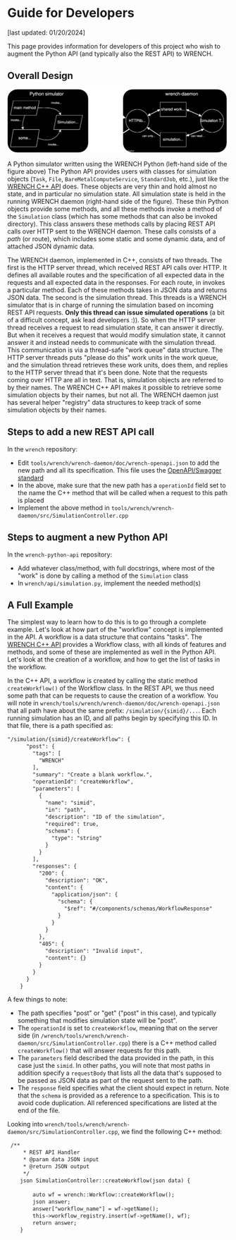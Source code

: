 # Guide for Developers

[last updated: 01/20/2024]

This page provides information for developers of this project who wish to augment the Python API (and typically also the REST API) to WRENCH. 

## Overall Design

![image](./overall_architecture.svg) 


A Python simulator written using the WRENCH Python (left-hand side of the figure above) The Python API provides users with classes for simulation objects (`Task`, `File`, `BareMetalComputeService`, `StandardJob`, etc.), just like the [WRENCH C++ API](https://wrench-project.org/wrench/latest/api_developer.html) does. These objects are very thin and hold almost no state, and in particular no simulation state. All simulation state is held in the running WRENCH daemon (right-hand side of the figure). These thin Python objects provide some methods, and all these methods invoke a method of the `Simulation` class (which has some methods that can also be invoked directory).  This class answers these methods calls by placing REST API calls over HTTP sent to the WRENCH daemon.  These calls consists of a *path* (or route), which includes some static and some dynamic data, and of attached JSON dynamic data. 

The WRENCH daemon, implemented in C++, consists of two threads. The first is the HTTP server thread, which received REST API calls over HTTP. It defines all available routes and the specification of all expected data in the requests and all expected data in the responses. For each route, in invokes a particular method. Each of these methods takes in JSON data and returns JSON data.  The second is the simulation thread. This threads is a WRENCH simulator that is in charge of running the simulation based on incoming REST API requests. **Only this thread can issue simulated operations** (a bit of a difficult concept, ask lead developers :)).  So when the HTTP server thread receives a request to read simulation state, it can answer it directly. But when it receives a request that would modify simulation state, it cannot answer it and instead needs to communicate with the simulation thread.  This communication is via a thread-safe "work queue" data structure. The HTTP server threads puts "please do this" work units in the work queue, and the simulation thread retrieves these work units, does them, and replies to the HTTP server thread that it's been done.  Note that the requests coming over HTTP are all in text. That is, simulation objects are referred to by their names.  The WRENCH C++ API makes it possible to retrieve some simulation objects by their names, but not all.  The WRENCH daemon just has several helper "registry" data structures to keep track of some simulation objects by their names. 

## Steps to add a new REST API call

In the `wrench` repository:

  - Edit `tools/wrench/wrench-daemon/doc/wrench-openapi.json` to add the new path and all its specification. This file uses the [OpenAPI/Swagger standard](https://swagger.io/specification/)
  - In the above, make sure that the new path has a `operationId` field set to the name the C++ method that will be called when a request to this path is placed
  - Implement the above method in `tools/wrench/wrench-daemon/src/SimulationController.cpp`

## Steps to augment a new Python API 

In the `wrench-python-api` repository:

  - Add whatever class/method, with full docstrings, where most of the "work" is done by calling a method of the `Simulation` class
  - In `wrench/api/simulation.py`, implement the needed method(s)


## A Full Example

The simplest way to learn how to do this is to go through a complete example. Let's look at how part of the "workflow" concept is implemented in the API. A workflow is a data structure that contains "tasks". The [WRENCH C++ API](https://wrench-project.org/wrench/latest/api_developer.html) provides a Workflow class, with all kinds of features and methods, and some of these are implemented as well in the Python API.  Let's look at the creation of a workflow, and how to get the list of tasks in the workflow.

In the C++ API, a workflow is created by calling the static method `createWorkflow()` of the
Workflow class. In the REST API, we thus need some path that can be
requests to cause the creation of a workflow. You will note in
`wrench/tools/wrench/wrench-daemon/doc/wrench-openapi.json` that all path
have about the same prefix: `/simulation/{simid}/...`. Each running simulation
has an ID, and all paths begin by specifying this ID. In that file, there is a path specified as:

```
"/simulation/{simid}/createWorkflow": {
      "post": {
        "tags": [ 
          "WRENCH"
        ],  
        "summary": "Create a blank workflow.",
        "operationId": "createWorkflow",
        "parameters": [
          {
            "name": "simid",
            "in": "path",
            "description": "ID of the simulation",
            "required": true,
            "schema": { 
              "type": "string"
            } 
          } 
        ],
        "responses": { 
          "200": {
            "description": "OK",
            "content": {
              "application/json": {
                "schema": {
                  "$ref": "#/components/schemas/WorkflowResponse"
                } 
              }     
            }       
          },      
          "405": {
            "description": "Invalid input",
            "content": {}
          }
        }
      }
    }
```

A few things to note:

  - The path specifies "post" or "get" ("post" in this case), and typically something that modifies simulation state will be "post". 
  - The `operationId` is set to `createWorkflow`, meaning that on the server side (in `/wrench/tools/wrench/wrench-daemon/src/SimulationController.cpp`) there is a C++ method called `createWorkflow()` that will answer requests for this path.
  - The `parameters` field described the data provided in the path, in this case just the `simid`. In other paths, you will note that most paths in addition specify a `requestBody` that lists all the data that's supposed to be passed as JSON data as part of the request sent to the path.
  - The `response` field specifies what the client should expect in return. Note that the `schema` is provided as a reference to a specification. This is to avoid code duplication. All referenced specifications are listed at the end of the file. 


Looking into  `wrench/tools/wrench/wrench-daemon/src/SimulationController.cpp`, we find the following
C++ method:

```
 /**
     * REST API Handler
     * @param data JSON input
     * @return JSON output
     */
    json SimulationController::createWorkflow(json data) {

        auto wf = wrench::Workflow::createWorkflow();
        json answer;
        answer["workflow_name"] = wf->getName();
        this->workflow_registry.insert(wf->getName(), wf);
        return answer;
    }
```


